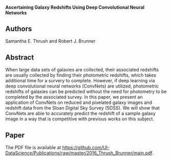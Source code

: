 #### Ascertaining Galaxy Redshifts Using Deep Convolutional Neural Networks ####

## Authors ##
Samantha E. Thrush and Robert J. Brunner

## Abstract ## 
When large data sets of galaxies are collected, their associated redshifts are usually collected
by finding their photometric redshifts, which takes additional time for a survery to complete.
However, if deep learning via deep convolutional neural networks (ConvNets) are utilized,
photometric redshifts of galaxies can be predicted without the need for photometry to be
completed by the associated survey. In this paper, we present an application of ConvNets on
reduced and pixelated galaxy images and redshift data from the Sloan Digital Sky Survey
(SDSS). We will show that ConvNets are able to accurately predict the redshift of a sample
galaxy image in a way that is competitive with previous works on this subject.

## Paper ##
The PDF file is available at https://github.com/UI-DataScience/Publications/raw/master/2016_Thrush_Brunner/main.pdf.

